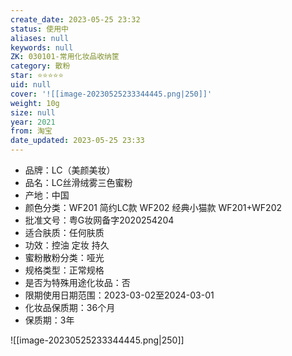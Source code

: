 ```yaml
---
create_date: 2023-05-25 23:32
status: 使用中
aliases: null
keywords: null
ZK: 030101-常用化妆品收纳筐
category: 散粉
star: ⭐⭐⭐⭐⭐
uid: null
cover: '![[image-20230525233344445.png|250]]'
weight: 10g
size: null
year: 2021
from: 淘宝
date_updated: 2023-05-25 23:33
---
```


- 品牌：LC（美颜美妆）
- 品名：LC丝滑绒雾三色蜜粉
- 产地：中国
- 颜色分类：WF201 简约LC款 WF202 经典小猫款 WF201+WF202
- 批准文号：粤G妆网备字2020254204
- 适合肤质：任何肤质
- 功效：控油 定妆 持久
- 蜜粉散粉分类：哑光
- 规格类型：正常规格
- 是否为特殊用途化妆品：否
- 限期使用日期范围：2023-03-02至2024-03-01
- 化妆品保质期：36个月
- 保质期：3年

![[image-20230525233344445.png|250]]
